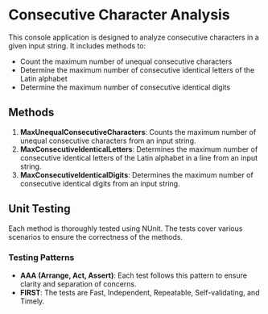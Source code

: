 # Consecutive Character Analysis

This console application is designed to analyze consecutive characters in a given input string. It includes methods to:
- Count the maximum number of unequal consecutive characters
- Determine the maximum number of consecutive identical letters of the Latin alphabet
- Determine the maximum number of consecutive identical digits

## Methods

1. **MaxUnequalConsecutiveCharacters**: Counts the maximum number of unequal consecutive characters from an input string.
2. **MaxConsecutiveIdenticalLetters**: Determines the maximum number of consecutive identical letters of the Latin alphabet in a line from an input string.
3. **MaxConsecutiveIdenticalDigits**: Determines the maximum number of consecutive identical digits from an input string.

## Unit Testing

Each method is thoroughly tested using NUnit. The tests cover various scenarios to ensure the correctness of the methods.

### Testing Patterns

- **AAA (Arrange, Act, Assert)**: Each test follows this pattern to ensure clarity and separation of concerns.
- **FIRST**: The tests are Fast, Independent, Repeatable, Self-validating, and Timely.